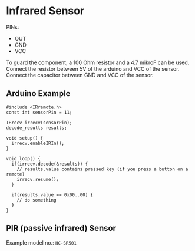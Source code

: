 # Infrared Sensor

PINs:
- OUT
- GND
- VCC

To guard the component, a 100 Ohm resistor and a 4.7 mikroF can be used. Connect the resistor between 5V of the arduino and VCC of the sensor. Connect the capacitor between GND and VCC of the sensor.

## Arduino Example

```arduino
#include <IRremote.h>
const int sensorPin = 11;

IRrecv irrecv(sensorPin);
decode_results results;

void setup() {
  irrecv.enableIRIn();
}

void loop() {
  if(irrecv.decode(&results)) {
    // results.value contains pressed key (if you press a button on a remote)
    irrecv.resume();
  }

  if(results.value == 0x00..00) {
    // do something
  }
}
```

## PIR (passive infrared) Sensor

Example model no.: `HC-SR501`
